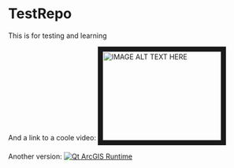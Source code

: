 TestRepo
========

This is for testing and learning

And a link to a coole video:
<a href="http://www.youtube.com/watch?feature=player_embedded&v=KF9oVnYEZ3o" target="_blank"><img src="http://img.youtube.com/vi/KF9oVnYEZ3o/0.jpg" alt="IMAGE ALT TEXT HERE" width="240" height="180" border="10" /></a>

Another version:
[![Qt ArcGIS Runtime](http://img.youtube.com/vi/KF9oVnYEZ3o/0.jpg)](http://www.youtube.com/watch?v=KF9oVnYEZ3o)
